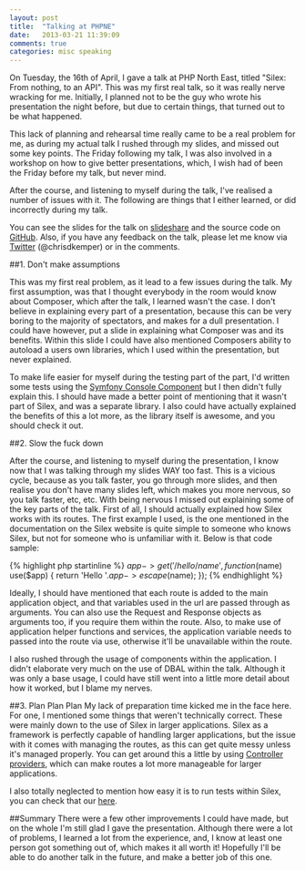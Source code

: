```yaml
---
layout: post
title:  "Talking at PHPNE"
date:   2013-03-21 11:39:09
comments: true
categories: misc speaking
---
```


On Tuesday, the 16th of April, I gave a talk at PHP North East, titled "Silex: From nothing, to an API". This was my first real talk, so it was really nerve wracking for me. Initially, I planned not to be the guy who wrote his presentation the night before, but due to certain things, that turned out to be what happened.

This lack of planning and rehearsal time really came to be a real problem for me, as during my actual talk I rushed through my slides, and missed out some key points. The Friday following my talk, I was also involved in a workshop on how to give better presentations, which, I wish had of been the Friday before my talk, but never mind.

After the course, and listening to myself during the talk, I've realised a number of issues with it. The following are things that I either learned, or did incorrectly during my talk.

You can see the slides for the talk on [slideshare](http://www.slideshare.net/chrisdkemper/silex-from-nothing-to-an-api) and the source code on [GitHub](https://github.com/chrisdkemper/PHPNE-Silex). Also, if you have any feedback on the talk, please let me know via [Twitter](http://twitter.com/chrisdkemper) (@chrisdkemper) or in the comments.

##1. Don't make assumptions

This was my first real problem, as it lead to a few issues during the talk. My first assumption, was that I thought everybody in the room would know about Composer, which after the talk, I learned wasn't the case. I don't believe in explaining every part of a presentation, because this can be very boring to the majority of spectators, and makes for a dull presentation. I could have however, put a slide in explaining what Composer was and its benefits. Within this slide I could have also mentioned Composers ability to autoload a users own libraries, which I used within the presentation, but never explained.

To make life easier for myself during the testing part of the part, I'd written some tests using the [Symfony Console Component](http://symfony.com/doc/2.0/components/console/introduction.html) but I then didn't fully explain this. I should have made a better point of mentioning that it wasn't part of Silex, and was a separate library. I also could have actually explained the benefits of this a lot more, as the library itself is awesome, and you should check it out.

##2. Slow the fuck down

After the course, and listening to myself during the presentation, I know now that I was talking through my slides WAY too fast. This is a vicious cycle, because as you talk faster, you go through more slides, and then realise you don't have many slides left, which makes you more nervous, so you talk faster, etc, etc. With being nervous I missed out explaining some of the key parts of the talk. First of all, I should actually explained how Silex works with its routes. The first example I used, is the one mentioned in the documentation on the Silex website is quite simple to someone who knows Silex, but not for someone who is unfamiliar with it. Below is that code sample:

{% highlight php startinline %}
$app->get('/hello/{name}', function($name) use($app) {
   	return 'Hello '.$app->escape($name);
});
{% endhighlight %}

Ideally, I should have mentioned that each route is added to the main application object, and that variables used in the url are passed through as arguments. You can also use the Request and Response objects as arguments too, if you require them within the route. Also, to make use of application helper functions and services, the application variable needs to passed into the route via use, otherwise it'll be unavailable within the route.

I also rushed through the usage of components within the application. I didn't elaborate very much on the use of DBAL within the talk. Although it was only a base usage, I could have still went into a little more detail about how it worked, but I blame my nerves.

##3. Plan Plan Plan
My lack of preparation time kicked me in the face here. For one, I mentioned some things that weren't technically correct. These were mainly down to the use of Silex in larger applications. Silex as a framework is perfectly capable of handling larger applications, but the issue with it comes with managing the routes, as this can get quite messy unless it's managed properly. You can get around this a little by using [Controller providers](http://silex.sensiolabs.org/doc/providers.html), which can make routes a lot more manageable for larger applications.

I also totally neglected to mention how easy it is to run tests within Silex, you can check that our [here](http://silex.sensiolabs.org/doc/testing.html).

##Summary
There were a few other improvements I could have made, but on the whole I'm still glad I gave the presentation. Although there were a lot of problems, I learned a lot from the experience, and, I know at least one person got something out of, which makes it all worth it! Hopefully I'll be able to do another talk in the future, and make a better job of this one.